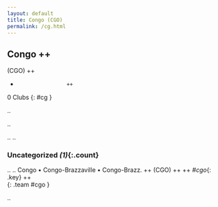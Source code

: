 ```yaml
---
layout: default
title: Congo (CGO)
permalink: /cg.html
---
```



## Congo   ++
(CGO)  ++
-                     ++
0 Clubs
{: #cg }


.. 




.. 




.. 
.. 


### Uncategorized _(1)_{:.count}


..
..
Congo • Congo-Brazzaville • Congo-Brazz.  ++
 (CGO) ++
 ++
_#cgo_{: .key} ++
<br>
{: .team #cgo }




.. 
 
